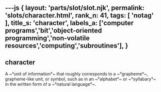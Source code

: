---js
{
  layout: 'parts/slot/slot.njk',
  permalink: 'slots/character.html',
  rank_n: 41,
  tags: [ 'notag' ],
  title_s: 'character',
  labels_a: ['computer programs','bit','object-oriented programming','non-volatile resources','computing','subroutines'],
}
---
## character

A ~°unit of information°~ that roughly corresponds to a ~°grapheme°~, grapheme-like unit, or symbol, such as in an ~°alphabet°~ or ~°syllabary°~ in the written form of a ~°natural language°~.
